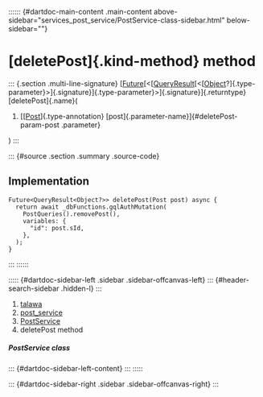 :::::: {#dartdoc-main-content .main-content above-sidebar="services_post_service/PostService-class-sidebar.html" below-sidebar=""}
<div>

# [deletePost]{.kind-method} method

</div>

::: {.section .multi-line-signature}
[[Future](https://api.flutter.dev/flutter/dart-core/Future-class.html)[\<[[QueryResult](https://pub.dev/documentation/graphql/5.2.0-beta.9/graphql/QueryResult-class.html)[\<[[Object](https://api.flutter.dev/flutter/dart-core/Object-class.html)?]{.type-parameter}\>]{.signature}]{.type-parameter}\>]{.signature}]{.returntype}
[deletePost]{.name}(

1.  [[[Post](../../models_post_post_model/Post-class.html)]{.type-annotation}
    [post]{.parameter-name}]{#deletePost-param-post .parameter}

)
:::

::: {#source .section .summary .source-code}
## Implementation

``` language-dart
Future<QueryResult<Object?>> deletePost(Post post) async {
  return await _dbFunctions.gqlAuthMutation(
    PostQueries().removePost(),
    variables: {
      "id": post.sId,
    },
  );
}
```
:::
::::::

::::: {#dartdoc-sidebar-left .sidebar .sidebar-offcanvas-left}
::: {#header-search-sidebar .hidden-l}
:::

1.  [talawa](../../index.html)
2.  [post_service](../../services_post_service/)
3.  [PostService](../../services_post_service/PostService-class.html)
4.  deletePost method

##### PostService class

::: {#dartdoc-sidebar-left-content}
:::
:::::

::: {#dartdoc-sidebar-right .sidebar .sidebar-offcanvas-right}
:::
